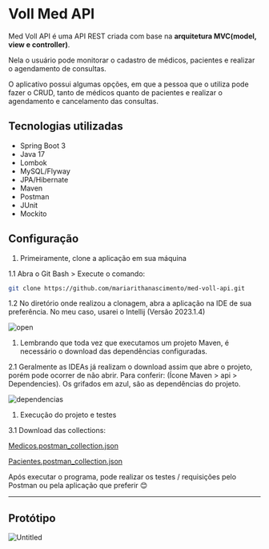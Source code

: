 # Voll Med API

Med Voll API é uma API REST criada com base na **arquitetura MVC(model, view e controller)**.

Nela o usuário pode monitorar o cadastro de médicos, pacientes e realizar o agendamento de consultas.

O aplicativo possui algumas opções, em que a pessoa que o utiliza pode fazer o CRUD, tanto de médicos quanto de pacientes e realizar o agendamento e cancelamento das consultas.

## **Tecnologias utilizadas**

- Spring Boot 3
- Java 17
- Lombok
- MySQL/Flyway
- JPA/Hibernate
- Maven
- Postman
- JUnit
- Mockito


## Configuração

1. Primeiramente, clone a aplicação em sua máquina

1.1 Abra o Git Bash > Execute o comando:

```bash
git clone https://github.com/mariarithanascimento/med-voll-api.git
```

1.2 No diretório onde realizou a clonagem, abra a aplicação na IDE de sua preferência. No meu caso, usarei o Intellij (Versão 2023.1.4)

![open](https://github.com/mariarithanascimento/med-voll-api/assets/98103720/478cd896-b18c-406b-94e1-92319fd9d902)

1. Lembrando que toda vez que executamos um projeto Maven, é necessário o download das dependências configuradas. 

2.1 Geralmente as IDEAs já realizam o download assim que abre o projeto, porém pode ocorrer de não abrir. Para conferir: (Ícone Maven > api > Dependencies). Os grifados em azul, são as dependências do projeto.

![dependencias](https://github.com/mariarithanascimento/med-voll-api/assets/98103720/9412611e-7883-49ed-ae95-66642174d92e)


1. Execução do projeto e testes

3.1 Download das collections:

[Medicos.postman_collection.json](..%2F..%2FUsers%2Fmaria%2FDownloads%2FMedicos.postman_collection.json)

[Pacientes.postman_collection.json](..%2F..%2FUsers%2Fmaria%2FDownloads%2FPacientes.postman_collection.json)

Após executar o programa, pode realizar os testes / requisições pelo Postman ou pela aplicação que preferir 😊

---

## Protótipo

![Untitled](https://github.com/mariarithanascimento/med-voll-api/assets/98103720/1d8902b8-f3bf-4602-a435-b2704ead6483)

